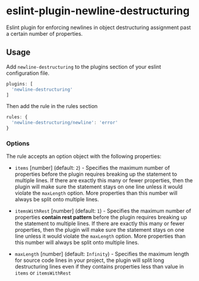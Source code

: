 # eslint-plugin-newline-destructuring

Eslint plugin for enforcing newlines in object destructuring assignment past a certain number of properties.

## Usage

Add `newline-destructuring` to the plugins section of your eslint configuration file.

``` js
plugins: [
  'newline-destructuring'
]
```

Then add the rule in the rules section

``` js
rules: {
  'newline-destructuring/newline': 'error'
}
```

### Options

The rule accepts an option object with the following properties:

- `items` [number] (default: `2`) - Specifies the maximum number of properties before the plugin requires breaking up the statement to multiple lines. If there are exactly this many or fewer properties, then the plugin will make sure the statement stays on one line unless it would violate the `maxLength` option. More properties than this number will always be split onto multiple lines.

- `itemsWithRest` [number] (default: `1`) - Specifies the maximum number of properties **contain rest pattern** before the plugin requires breaking up the statement to multiple lines. If there are exactly this many or fewer properties, then the plugin will make sure the statement stays on one line unless it would violate the `maxLength` option. More properties than this number will always be split onto multiple lines.

- `maxLength` [number] (default: `Infinity`) - Specifies the maximum length for source code lines in your project, the plugin will split long destructuring lines even if they contains properties less than value in `items` or `itemsWithRest`
